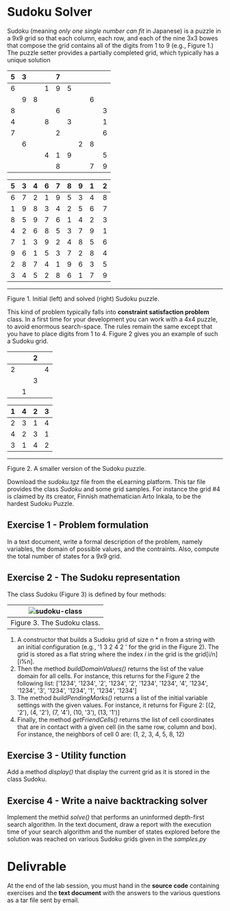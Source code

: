 # Sudoku Solver

Sudoku (meaning *only one single number can fit* in Japanese) is a puzzle in
a 9x9 grid so that each column, each row, and each of the nine 3x3 bowes that
compose the grid contains all of the digits from 1 to 9 (e.g., Figure 1.)
The puzzle setter provides a partially completed grid, which typically has a
unique solution

| 5 | 3 |   |   | 7 |   |   |   |   |
|:-:|:-:|:-:|:-:|:-:|:-:|:-:|:-:|:-:|
| 6 |   |   | 1 | 9 | 5 |   |   |   |
|   | 9 | 8 |   |   |   |   | 6 |   |
| 8 |   |   |   | 6 |   |   |   | 3 |
| 4 |   |   | 8 |   | 3 |   |   | 1 |
| 7 |   |   |   | 2 |   |   |   | 6 |
|   | 6 |   |   |   |   | 2 | 8 |   |
|   |   |   | 4 | 1 | 9 |   |   | 5 |
|   |   |   |   | 8 |   |   | 7 | 9 |

| 5 | 3 | 4 | 6 | 7 | 8 | 9 | 1 | 2 |
|:-:|:-:|:-:|:-:|:-:|:-:|:-:|:-:|:-:|
| 6 | 7 | 2 | 1 | 9 | 5 | 3 | 4 | 8 |
| 1 | 9 | 8 | 3 | 4 | 2 | 5 | 6 | 7 |
| 8 | 5 | 9 | 7 | 6 | 1 | 4 | 2 | 3 |
| 4 | 2 | 6 | 8 | 5 | 3 | 7 | 9 | 1 |
| 7 | 1 | 3 | 9 | 2 | 4 | 8 | 5 | 6 |
| 9 | 6 | 1 | 5 | 3 | 7 | 2 | 8 | 4 |
| 2 | 8 | 7 | 4 | 1 | 9 | 6 | 3 | 5 |
| 3 | 4 | 5 | 2 | 8 | 6 | 1 | 7 | 9 |

---
Figure 1. Initial (left) and solved (right) Sudoku puzzle.

This kind of problem typically falls into **constraint satisfaction problem**
class.
In a first time for your development you can work with a 4x4 puzzle, to avoid
enormous search-space. The rules remain the same except that you have to place
digits from 1 to 4. Figure 2 gives you an example of such a Sudoku grid.

|   |   | 2 |   |
|:-:|:-:|:-:|:-:|
| 2 |   |   | 4 |
|   |   | 3 |   |
|   | 1 |   |   |

| 1 | 4 | 2 | 3 |
|:-:|:-:|:-:|:-:|
| 2 | 3 | 1 | 4 |
| 4 | 2 | 3 | 1 |
| 3 | 1 | 4 | 2 |
---
Figure 2. A smaller version of the Sudoku puzzle.

Download the *sudoku.tgz* file from the eLearning platform. This tar file
provides the class *Sudoku* and some grid samples. For instance the grid #4
is claimed by its creator, Finnish mathematician Arto Inkala, to be the hardest
Sudoku Puzzle.

## Exercise 1 - Problem formulation

In a text document, write a formal description of the problem, namely
variables, the domain of possible values, and the contraints. Also,
compute the total number of states for a 9x9 grid.

## Exercise 2 - The Sudoku representation

The class Sudoku (Figure 3) is defined by four methods:

| ![sudoku-class](http://www.plantuml.com/plantuml/proxy?cache=no&src=https://raw.githubusercontent.com/scogliani/ArtificialIntelligenceLabs/main/lab3/etc/sudoku.iuml) |
|:-:|
| Figure 3. The Sudoku class. |

1. A constructor that builds a Sudoku grid of size n * n from a string with an
initial configuration (e.g., '1 3 2 4 2 ' for the grid in the Figure 2). The
grid is stored as a flat string where the index *i* in the grid is the
grid[i/n][i%n].
2. Then the method *buildDomainValues()* returns the list of the value domain
for all cells. For instance, this returns for the Figure 2 the following list:
['1234', '1234', '2', '1234', '2', '1234', '1234', '4', '1234', '1234',
 '3', '1234', '1234', '1', '1234', '1234']
3. The method *buildPendingMarks()* returns a list of the initial variable
settings with the given values. For instance, it returns for Figure 2:
[(2, '2'), (4, '2'), (7, '4'), (10, '3'), (13, '1')]
4. Finally, the method *getFriendCells()* returns the list of cell coordinates
that are in contact with a given cell (in the same row, column and box). For
instance, the neighbors of cell 0 are:
(1, 2, 3, 4, 5, 8, 12)

## Exercise 3 - Utility function

Add a method *display()* that display the current grid as it is stored in the
class Sudoku.

## Exercise 4 - Write a naive backtracking solver

Implement the methid *solve()* that performs an uninformed depth-first search
algorithm. In the text document, draw a report with the execution time of your
search algorithm and the number of states explored before the solution was
reached on various Sudoku grids given in the *samples.py*

# Delivrable

At the end of the lab session, you must hand in the **source code** containing
exercises and the **text document** with the answers to the various questions
as a tar file sent by email.

